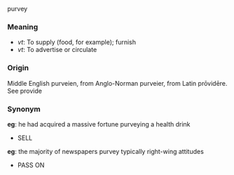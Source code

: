 purvey
### Meaning
+ _vt_: To supply (food, for example); furnish
+ _vt_: To advertise or circulate

### Origin

Middle English purveien, from Anglo-Norman purveier, from Latin prōvidēre. See provide

### Synonym

__eg__: he had acquired a massive fortune purveying a health drink

+ SELL

__eg__: the majority of newspapers purvey typically right-wing attitudes

+ PASS ON



